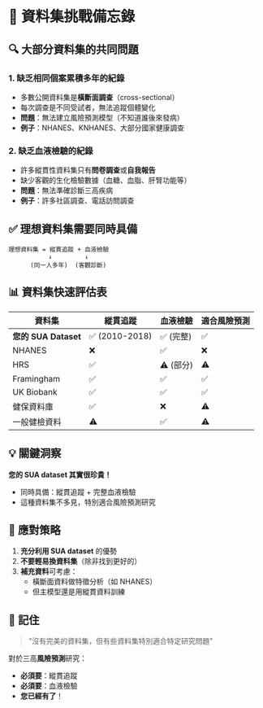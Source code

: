 # 📝 資料集挑戰備忘錄

## 🔍 大部分資料集的共同問題

### 1. **缺乏相同個案累積多年的紀錄**
- 多數公開資料集是**橫斷面調查**（cross-sectional）
- 每次調查是不同受試者，無法追蹤個體變化
- **問題**：無法建立風險預測模型（不知道誰後來發病）
- **例子**：NHANES、KNHANES、大部分國家健康調查

### 2. **缺乏血液檢驗的紀錄**
- 許多縱貫性資料集只有**問卷調查**或**自我報告**
- 缺少客觀的生化檢驗數據（血糖、血脂、肝腎功能等）
- **問題**：無法準確診斷三高疾病
- **例子**：許多社區調查、電話訪問調查

## ✅ 理想資料集需要同時具備

```
理想資料集 = 縱貫追蹤 + 血液檢驗
           ↓         ↓
      (同一人多年)  (客觀診斷)
```

## 📊 資料集快速評估表

| 資料集 | 縱貫追蹤 | 血液檢驗 | 適合風險預測 |
|--------|----------|----------|--------------|
| **您的 SUA Dataset** | ✅ (2010-2018) | ✅ (完整) | ✅ |
| NHANES | ❌ | ✅ | ❌ |
| HRS | ✅ | ⚠️ (部分) | ⚠️ |
| Framingham | ✅ | ✅ | ✅ |
| UK Biobank | ✅ | ✅ | ✅ |
| 健保資料庫 | ✅ | ❌ | ⚠️ |
| 一般健檢資料 | ⚠️ | ✅ | ⚠️ |

## 💡 關鍵洞察

**您的 SUA dataset 其實很珍貴！**
- 同時具備：縱貫追蹤 + 完整血液檢驗
- 這種資料集不多見，特別適合風險預測研究

## 🎯 應對策略

1. **充分利用 SUA dataset** 的優勢
2. **不要輕易換資料集**（除非找到更好的）
3. **補充資料**可考慮：
   - 橫斷面資料做特徵分析（如 NHANES）
   - 但主模型還是用縱貫資料訓練

## 📌 記住

> "沒有完美的資料集，但有些資料集特別適合特定研究問題"

對於三高**風險預測**研究：
- **必須要**：縱貫追蹤
- **必須要**：血液檢驗
- **您已經有了**！